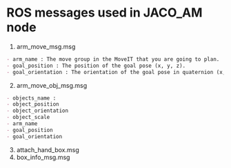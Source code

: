 ROS messages used in JACO_AM node
=================================
1. arm_move_msg.msg
```markdown
- arm_name : The move group in the MoveIT that you are going to plan. 
- goal_position : The position of the goal pose (x, y, z).
- goal_orientation : The orientation of the goal pose in quaternion (x, y, z, w).
```
2. arm_move_obj_msg.msg
```markdown
- objects_name : 
- object_position
- object_orientation
- object_scale
- arm_name
- goal_position
- goal_orientation
```       
3. attach_hand_box.msg
4. box_info_msg.msg
